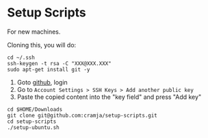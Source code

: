 # Setup Scripts

For new machines.

Cloning this, you will do:
```
cd ~/.ssh
ssh-keygen -t rsa -C "XXX@XXX.XXX"
sudo apt-get install git -y
```

1. Goto [github](github.com), login
2. Go to `Account Settings > SSH Keys > Add another public key`
3. Paste the copied content into the "key field" and press "Add key"


```
cd $HOME/Downloads
git clone git@github.com:cramja/setup-scripts.git
cd setup-scripts
./setup-ubuntu.sh
```
